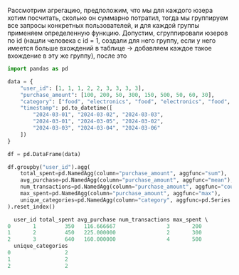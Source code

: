 Рассмотрим агрегацию, предположим, что мы для каждого юзера хотим посчитать, сколько он суммарно потратил, тогда мы группируем все запросы конкретных пользователей, и для каждой группы применяем определенную функцию. Допустим, сгруппировали юзеров по id (нашли человека с id = 1, создали для него группу, если у него имеется больше вхождений в таблице -> добавляем каждое такое вхождение в эту же группу), после это

``` python
import pandas as pd

data = {
    "user_id": [1, 1, 1, 2, 2, 3, 3, 3, 3],
    "purchase_amount": [100, 200, 50, 300, 150, 500, 50, 60, 30],
    "category": ["food", "electronics", "food", "electronics", "food", "food", "electronics", "food", "food"],
    "timestamp": pd.to_datetime([
        "2024-03-01", "2024-03-02", "2024-03-03", 
        "2024-03-01", "2024-03-05", "2024-03-02",
        "2024-03-03", "2024-03-04", "2024-03-06"
    ])
}

df = pd.DataFrame(data)

df.groupby("user_id").agg(
    total_spent=pd.NamedAgg(column="purchase_amount", aggfunc="sum"),
    avg_purchase=pd.NamedAgg(column="purchase_amount", aggfunc="mean"),
    num_transactions=pd.NamedAgg(column="purchase_amount", aggfunc="count"),
    max_spent=pd.NamedAgg(column="purchase_amount", aggfunc="max"),
    unique_categories=pd.NamedAgg(column="category", aggfunc=pd.Series.nunique) 
).reset_index()
```

``` python
  user_id total_spent avg_purchase num_transactions max_spent \ 
0       1         350   116.666667                3       200 
1       2         450   225.000000                2       300 
2       3         640   160.000000                4       500 
  unique_categories 
0                 2 
1                 2 
2                 2

```